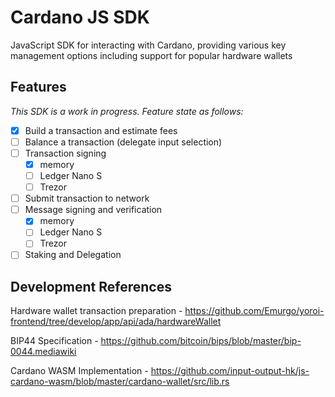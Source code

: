 # Cardano JS SDK
JavaScript SDK for interacting with Cardano, providing various key management options including support for popular hardware wallets

## Features
*This SDK is a work in progress. Feature state as follows:*

- [x] Build a transaction and estimate fees
- [ ] Balance a transaction (delegate input selection)
- [ ] Transaction signing
  - [x] memory
  - [ ] Ledger Nano S
  - [ ] Trezor
- [ ] Submit transaction to network
- [ ] Message signing and verification
  - [x] memory
  - [ ] Ledger Nano S
  - [ ] Trezor
- [ ] Staking and Delegation

## Development References

Hardware wallet transaction preparation - https://github.com/Emurgo/yoroi-frontend/tree/develop/app/api/ada/hardwareWallet

BIP44 Specification - https://github.com/bitcoin/bips/blob/master/bip-0044.mediawiki

Cardano WASM Implementation - https://github.com/input-output-hk/js-cardano-wasm/blob/master/cardano-wallet/src/lib.rs